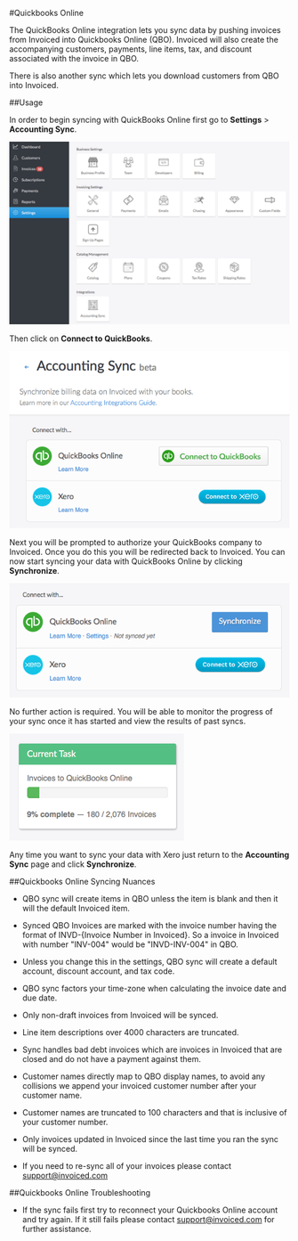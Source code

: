 #Quickbooks Online

The QuickBooks Online integration lets you sync data by pushing invoices from Invoiced into Quickbooks Online (QBO).  Invoiced will also create the accompanying customers, payments, line items, tax, and discount associated with the invoice in QBO.

There is also another sync which lets you download customers from QBO into Invoiced.

##Usage

In order to begin syncing with QuickBooks Online first go to **Settings** > **Accounting Sync**.  

[![Settings Page](../img/all-settings-accounting-sync.png)](../img/all-settings-accounting-sync.png)

Then click on **Connect to QuickBooks**.

[![QuickBooks Online Connect](../img/accounting-sync-settings.png)](../img/accounting-sync-settings.png)

Next you will be prompted to authorize your QuickBooks company to Invoiced. Once you do this you will be redirected back to Invoiced. You can now start syncing your data with QuickBooks Online by clicking **Synchronize**.

[![QuickBooks Online Connected](../img/accounting-sync-quickbooks-online-connected.png)](../img/accounting-sync-quickbooks-online-connected.png)

No further action is required. You will be able to monitor the progress of your sync once it has started and view the results of past syncs.

[![QuickBooks Online Invoice Sync](../img/quickbooks-online-invoice-sync.png)](../img/quickbooks-online-invoice-sync.png)

Any time you want to sync your data with Xero just return to the **Accounting Sync** page and click **Synchronize**.

##Quickbooks Online Syncing Nuances 
- QBO sync will create items in QBO unless the item is blank and then it will the default Invoiced item.

- Synced QBO Invoices are marked with the invoice number having the format of INVD-{Invoice Number in Invoiced}.  So a invoice in Invoiced with number "INV-004" would be "INVD-INV-004" in QBO.

- Unless you change this in the settings, QBO sync will create a default account, discount account, and tax code.

- QBO sync factors your time-zone when calculating the invoice date and due date.

- Only non-draft invoices from Invoiced will be synced.

- Line item descriptions over 4000 characters are truncated.

- Sync handles bad debt invoices which are invoices in Invoiced that are closed and do not have a payment against them.

- Customer names directly map to QBO display names, to avoid any collisions we append your invoiced customer number after your customer name.

- Customer names are truncated to 100 characters and that is inclusive of your customer number.

- Only invoices updated in Invoiced since the last time you ran the sync will be synced.

- If you need to re-sync all of your invoices please contact support@invoiced.com

##Quickbooks Online Troubleshooting

- If the sync fails first try to reconnect your Quickbooks Online account and try again.  If it still fails please contact [support@invoiced.com](mailto:support@invoiced.com) for further assistance.